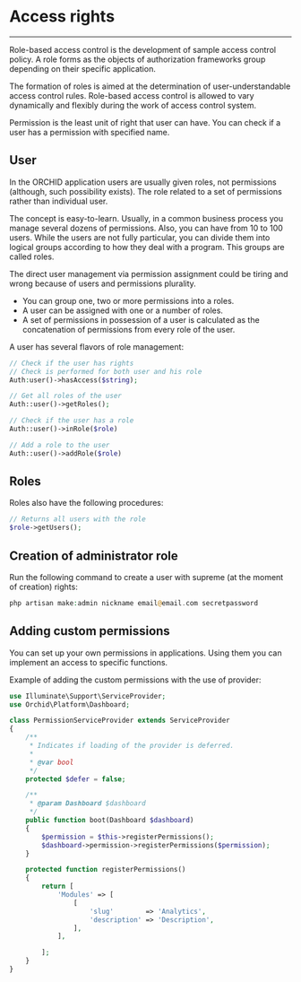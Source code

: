# Access rights
----------
Role-based access control is the development of sample access control policy. A role forms as the objects of authorization frameworks group depending on their specific application.

The formation of roles is aimed at the determination of user-understandable access control rules.  Role-based access control is allowed to vary dynamically and flexibly during the work of access control system.

Permission is the least unit of right that user can have. You can check if a user has a permission with specified name.


## User

In the ORCHID application users are usually given roles, not permissions (although, such possibility exists). The role related to a set of permissions rather than individual user. 

The concept is easy-to-learn. Usually, in a common business process you manage several dozens of permissions. Also, you can have from 10 to 100 users. While the users are not fully particular, you can divide them into logical groups according to how they deal with a program. This groups are called roles.

The direct user management via permission assignment could be tiring and wrong because of users and permissions plurality.


- You can group one, two or more permissions into a roles.
- A user can be assigned with one or a number of roles.
- A set of permissions in possession of a user is calculated as the concatenation of permissions from every role of the user.


A user has several flavors of role management:

```php
// Check if the user has rights
// Check is performed for both user and his role
Auth:user()->hasAccess($string);

// Get all roles of the user
Auth::user()->getRoles();

// Check if the user has a role
Auth::user()->inRole($role)

// Add a role to the user
Auth::user()->addRole($role)
```

## Roles

Roles also have the following procedures:

```php
// Returns all users with the role
$role->getUsers();
```


## Creation of administrator role

Run the following command to create a user with supreme (at the moment of creation) rights:


```php
php artisan make:admin nickname email@email.com secretpassword
```


## Adding custom permissions


You can set up your own permissions in applications. 
Using them you can implement an access to specific functions.

Example of adding the custom permissions with the use of provider:

```php
use Illuminate\Support\ServiceProvider;
use Orchid\Platform\Dashboard;

class PermissionServiceProvider extends ServiceProvider
{
    /**
     * Indicates if loading of the provider is deferred.
     *
     * @var bool
     */
    protected $defer = false;

    /**
     * @param Dashboard $dashboard
     */
    public function boot(Dashboard $dashboard)
    {
        $permission = $this->registerPermissions();
        $dashboard->permission->registerPermissions($permission);
    }

    protected function registerPermissions()
    {
        return [
            'Modules' => [
                [
                    'slug'        => 'Analytics',
                    'description' => 'Description',
                ],
            ],

        ];
    }
}
```
